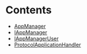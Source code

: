 

# Contents
- [AppManager](AppManager.sol/contract.AppManager.md)
- [IAppManager](IAppManager.sol/interface.IAppManager.md)
- [IAppManagerUser](IAppManagerUser.sol/interface.IAppManagerUser.md)
- [ProtocolApplicationHandler](ProtocolApplicationHandler.sol/contract.ProtocolApplicationHandler.md)
